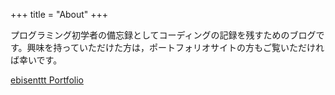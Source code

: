 +++
title = "About"
+++

プログラミング初学者の備忘録としてコーディングの記録を残すためのブログです。興味を持っていただけた方は，ポートフォリオサイトの方もご覧いただければ幸いです。

[ebisenttt Portfolio](https://www.ebisenttt.net/)